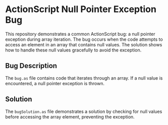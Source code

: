 # ActionScript Null Pointer Exception Bug

This repository demonstrates a common ActionScript bug: a null pointer exception during array iteration. The bug occurs when the code attempts to access an element in an array that contains null values.  The solution shows how to handle these null values gracefully to avoid the exception.

## Bug Description

The `bug.as` file contains code that iterates through an array. If a null value is encountered, a null pointer exception is thrown.

## Solution

The `bugSolution.as` file demonstrates a solution by checking for null values before accessing the array element, preventing the exception.